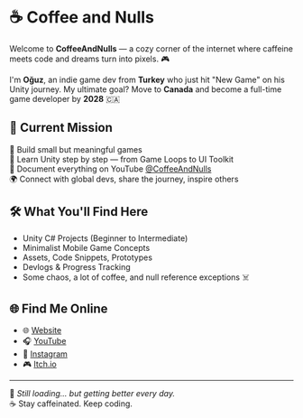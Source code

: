 # ☕ Coffee and Nulls

Welcome to **CoffeeAndNulls** — a cozy corner of the internet where caffeine meets code and dreams turn into pixels. 🎮

I'm **Oğuz**, an indie game dev from **Turkey** who just hit "New Game" on his Unity journey. My ultimate goal? Move to **Canada** and become a full-time game developer by **2028** 🇨🇦

## 🚀 Current Mission

🎯 Build small but meaningful games  
🧠 Learn Unity step by step — from Game Loops to UI Toolkit  
🎥 Document everything on YouTube [@CoffeeAndNulls](https://youtube.com/@coffeeandnulls)  
🌍 Connect with global devs, share the journey, inspire others  

## 🛠 What You'll Find Here

- Unity C# Projects (Beginner to Intermediate)
- Minimalist Mobile Game Concepts
- Assets, Code Snippets, Prototypes
- Devlogs & Progress Tracking
- Some chaos, a lot of coffee, and null reference exceptions ☠️

## 🌐 Find Me Online

- 🌐 [Website](https://coffeeandnulls.com)
- 🎧 [YouTube](https://youtube.com/@coffeeandnulls)
- 📸 [Instagram](https://instagram.com/coffeeandnulls)
- 🎮 [Itch.io](https://coffeeandnulls.itch.io/)


---

💾 *Still loading... but getting better every day.*  
☕ Stay caffeinated. Keep coding.
